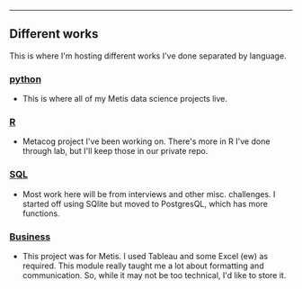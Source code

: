 ----
Different works
----

This is where I'm hosting different works I've done separated by language. 

### [python](https://github.com/ClaytonYoung/ClaytonYoung.github.io/tree/master/projects/python)
- This is where all of my Metis data science projects live. 

### [R](https://github.com/ClaytonYoung/ClaytonYoung.github.io/tree/master/projects/R)
- Metacog project I've been working on. There's more in R I've done through lab, but I'll keep those in our private repo.

### [SQL](https://github.com/ClaytonYoung/ClaytonYoung.github.io/tree/master/projects/sql)
- Most work here will be from interviews and other misc. challenges. I started off using SQlite but moved to PostgresQL, which has more functions. 

### [Business](https://github.com/ClaytonYoung/ClaytonYoung.github.io/tree/master/projects/Business)
- This project was for Metis. I used Tableau and some Excel (ew) as required. This module really taught me a lot about formatting and communication. So, while 
it may not be too technical, I'd like to store it.
